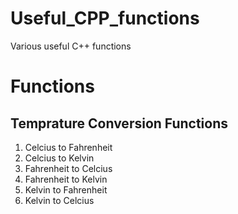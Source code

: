 # Useful_CPP_functions
Various useful C++ functions 


# Functions
## Temprature Conversion Functions

1. Celcius to Fahrenheit
2. Celcius to Kelvin
3. Fahrenheit to Celcius
4. Fahrenheit to Kelvin
5. Kelvin to Fahrenheit
6. Kelvin to Celcius


